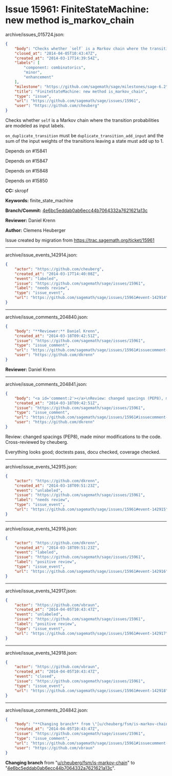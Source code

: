 # Issue 15961: FiniteStateMachine: new method is_markov_chain

archive/issues_015724.json:
```json
{
    "body": "Checks whether `self` is a Markov chain where the transition\nprobabilities are modeled as input labels.\n\n`on_duplicate_transition` must be\n`duplicate_transition_add_input` and the sum of the input weights\nof the transitions leaving a state must add up to 1.\n\n\nDepends on #15841\n\nDepends on #15847\n\nDepends on #15848\n\nDepends on #15850\n\n**CC:**  skropf\n\n**Keywords:** finite_state_machine\n\n**Branch/Commit:** [4e6bc5eddab0ab6ecc44b7064332a7621621a13c](https://github.com/sagemath/sagetrac-mirror/commit/4e6bc5eddab0ab6ecc44b7064332a7621621a13c)\n\n**Reviewer:** Daniel Krenn\n\n**Author:** Clemens Heuberger\n\nIssue created by migration from https://trac.sagemath.org/ticket/15961\n\n",
    "closed_at": "2014-04-05T10:43:47Z",
    "created_at": "2014-03-17T14:39:54Z",
    "labels": [
        "component: combinatorics",
        "minor",
        "enhancement"
    ],
    "milestone": "https://github.com/sagemath/sage/milestones/sage-6.2",
    "title": "FiniteStateMachine: new method is_markov_chain",
    "type": "issue",
    "url": "https://github.com/sagemath/sage/issues/15961",
    "user": "https://github.com/cheuberg"
}
```
Checks whether `self` is a Markov chain where the transition
probabilities are modeled as input labels.

`on_duplicate_transition` must be
`duplicate_transition_add_input` and the sum of the input weights
of the transitions leaving a state must add up to 1.


Depends on #15841

Depends on #15847

Depends on #15848

Depends on #15850

**CC:**  skropf

**Keywords:** finite_state_machine

**Branch/Commit:** [4e6bc5eddab0ab6ecc44b7064332a7621621a13c](https://github.com/sagemath/sagetrac-mirror/commit/4e6bc5eddab0ab6ecc44b7064332a7621621a13c)

**Reviewer:** Daniel Krenn

**Author:** Clemens Heuberger

Issue created by migration from https://trac.sagemath.org/ticket/15961





---

archive/issue_events_142914.json:
```json
{
    "actor": "https://github.com/cheuberg",
    "created_at": "2014-03-17T14:40:08Z",
    "event": "labeled",
    "issue": "https://github.com/sagemath/sage/issues/15961",
    "label": "needs review",
    "type": "issue_event",
    "url": "https://github.com/sagemath/sage/issues/15961#event-142914"
}
```



---

archive/issue_comments_204840.json:
```json
{
    "body": "**Reviewer:** Daniel Krenn",
    "created_at": "2014-03-18T09:42:51Z",
    "issue": "https://github.com/sagemath/sage/issues/15961",
    "type": "issue_comment",
    "url": "https://github.com/sagemath/sage/issues/15961#issuecomment-204840",
    "user": "https://github.com/dkrenn"
}
```

**Reviewer:** Daniel Krenn



---

archive/issue_comments_204841.json:
```json
{
    "body": "<a id='comment:2'></a>\nReview: changed spacings (PEP8), made minor modifications to the code. Cross-reviewed by cheuberg.\n\nEverything looks good; doctests pass, docu checked, coverage checked.",
    "created_at": "2014-03-18T09:42:51Z",
    "issue": "https://github.com/sagemath/sage/issues/15961",
    "type": "issue_comment",
    "url": "https://github.com/sagemath/sage/issues/15961#issuecomment-204841",
    "user": "https://github.com/dkrenn"
}
```

<a id='comment:2'></a>
Review: changed spacings (PEP8), made minor modifications to the code. Cross-reviewed by cheuberg.

Everything looks good; doctests pass, docu checked, coverage checked.



---

archive/issue_events_142915.json:
```json
{
    "actor": "https://github.com/dkrenn",
    "created_at": "2014-03-18T09:51:23Z",
    "event": "unlabeled",
    "issue": "https://github.com/sagemath/sage/issues/15961",
    "label": "needs review",
    "type": "issue_event",
    "url": "https://github.com/sagemath/sage/issues/15961#event-142915"
}
```



---

archive/issue_events_142916.json:
```json
{
    "actor": "https://github.com/dkrenn",
    "created_at": "2014-03-18T09:51:23Z",
    "event": "labeled",
    "issue": "https://github.com/sagemath/sage/issues/15961",
    "label": "positive review",
    "type": "issue_event",
    "url": "https://github.com/sagemath/sage/issues/15961#event-142916"
}
```



---

archive/issue_events_142917.json:
```json
{
    "actor": "https://github.com/vbraun",
    "created_at": "2014-04-05T10:43:47Z",
    "event": "unlabeled",
    "issue": "https://github.com/sagemath/sage/issues/15961",
    "label": "positive review",
    "type": "issue_event",
    "url": "https://github.com/sagemath/sage/issues/15961#event-142917"
}
```



---

archive/issue_events_142918.json:
```json
{
    "actor": "https://github.com/vbraun",
    "created_at": "2014-04-05T10:43:47Z",
    "event": "closed",
    "issue": "https://github.com/sagemath/sage/issues/15961",
    "type": "issue_event",
    "url": "https://github.com/sagemath/sage/issues/15961#event-142918"
}
```



---

archive/issue_comments_204842.json:
```json
{
    "body": "**Changing branch** from \"[u/cheuberg/fsm/is-markov-chain](https://github.com/sagemath/sagetrac-mirror/tree/u/cheuberg/fsm/is-markov-chain)\" to \"[4e6bc5eddab0ab6ecc44b7064332a7621621a13c](https://github.com/sagemath/sagetrac-mirror/commit/4e6bc5eddab0ab6ecc44b7064332a7621621a13c)\".",
    "created_at": "2014-04-05T10:43:47Z",
    "issue": "https://github.com/sagemath/sage/issues/15961",
    "type": "issue_comment",
    "url": "https://github.com/sagemath/sage/issues/15961#issuecomment-204842",
    "user": "https://github.com/vbraun"
}
```

**Changing branch** from "[u/cheuberg/fsm/is-markov-chain](https://github.com/sagemath/sagetrac-mirror/tree/u/cheuberg/fsm/is-markov-chain)" to "[4e6bc5eddab0ab6ecc44b7064332a7621621a13c](https://github.com/sagemath/sagetrac-mirror/commit/4e6bc5eddab0ab6ecc44b7064332a7621621a13c)".
